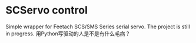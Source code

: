 # SCServo control
Simple wrapper for Feetach SCS/SMS Series serial servo.
The project is still in progress.
用Python写驱动的人是不是有什么毛病？
